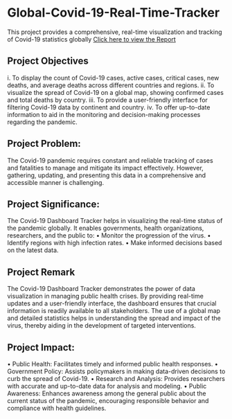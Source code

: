 # Global-Covid-19-Real-Time-Tracker
This project provides a comprehensive, real-time visualization and tracking of Covid-19 statistics globally [Click here to view the Report](https://app.powerbi.com/view?r=eyJrIjoiODllNGExODYtYTUwNC00OTA4LTgyYWItOGRhNmJmZjVhNjYzIiwidCI6ImU0ZjcyZThjLTZiZjUtNGZmZS1iZjFlLWY4YWY0MzM1MDNiMyIsImMiOjh9)

## Project Objectives
i.	To display the count of Covid-19 cases, active cases, critical cases, new deaths, and average deaths across different countries and regions.
ii.	To visualize the spread of Covid-19 on a global map, showing confirmed cases and total deaths by country.
iii.	To provide a user-friendly interface for filtering Covid-19 data by continent and country.
iv.	To offer up-to-date information to aid in the monitoring and decision-making processes regarding the pandemic.

## Project Problem:
The Covid-19 pandemic requires constant and reliable tracking of cases and fatalities to manage and mitigate its impact effectively. However, gathering, updating, and presenting this data in a comprehensive and accessible manner is challenging.

## Project Significance:
The Covid-19 Dashboard Tracker helps in visualizing the real-time status of the pandemic globally. It enables governments, health organizations, researchers, and the public to:
•	Monitor the progression of the virus.
•	Identify regions with high infection rates.
•	Make informed decisions based on the latest data.

## Project Remark
The Covid-19 Dashboard Tracker demonstrates the power of data visualization in managing public health crises. By providing real-time updates and a user-friendly interface, the dashboard ensures that crucial information is readily available to all stakeholders. The use of a global map and detailed statistics helps in understanding the spread and impact of the virus, thereby aiding in the development of targeted interventions.

## Project Impact:
•	Public Health: Facilitates timely and informed public health responses.
•	Government Policy: Assists policymakers in making data-driven decisions to curb the spread of Covid-19.
•	Research and Analysis: Provides researchers with accurate and up-to-date data for analysis and modeling.
•	Public Awareness: Enhances awareness among the general public about the current status of the pandemic, encouraging responsible behavior and compliance with health guidelines.

